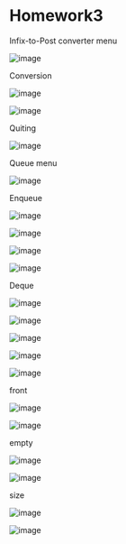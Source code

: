 # Homework3

Infix-to-Post converter menu

![image](https://github.com/Cs-303/Homework3/assets/113368129/7795c69a-782e-48f6-b32e-e7f16ee17ab6)

Conversion

![image](https://github.com/Cs-303/Homework3/assets/113368129/6314a49a-b04c-4f17-b443-ef4dfc1ca139)

![image](https://github.com/Cs-303/Homework3/assets/113368129/5f525d85-042d-4712-aef9-68b45e42d323)

Quiting

![image](https://github.com/Cs-303/Homework3/assets/113368129/fa340c5d-62fc-4131-9438-4ce9e2ca6835)




Queue menu

![image](https://github.com/Cs-303/Homework3/assets/113368129/318bee87-038b-4d49-9900-4bff538bd73a)

Enqueue

![image](https://github.com/Cs-303/Homework3/assets/113368129/96098605-7486-44ec-a546-88124e690af9)

![image](https://github.com/Cs-303/Homework3/assets/113368129/973ba695-cd5d-497f-9bb6-8f5ede4a35ed)

![image](https://github.com/Cs-303/Homework3/assets/113368129/cadf741c-cb00-4e40-a05b-da666e65b487)

![image](https://github.com/Cs-303/Homework3/assets/113368129/737585a0-b639-4b1d-a9fa-daf5c40339e1)

Deque

![image](https://github.com/Cs-303/Homework3/assets/113368129/4abb4228-bcd4-4c3d-b7d1-ee2d155761dc)

![image](https://github.com/Cs-303/Homework3/assets/113368129/800becbe-a553-410e-87f2-fd08f1cc8a6e)

![image](https://github.com/Cs-303/Homework3/assets/113368129/a98d156f-d5c0-4be7-9445-d8903c7fb9d1)

![image](https://github.com/Cs-303/Homework3/assets/113368129/f9208a30-bf67-46ce-90a7-5df4511cb67c)

![image](https://github.com/Cs-303/Homework3/assets/113368129/9c4d6cd1-cc6b-4395-bf9c-b13722c06d72)


front

![image](https://github.com/Cs-303/Homework3/assets/113368129/2167036d-9904-4876-8152-bca5892f9161)

![image](https://github.com/Cs-303/Homework3/assets/113368129/7b227c89-5fa3-4e0e-a757-c577efb3997d)

empty

![image](https://github.com/Cs-303/Homework3/assets/113368129/91b2294a-e4d5-479b-a8cb-4ff943bd8c0c)

![image](https://github.com/Cs-303/Homework3/assets/113368129/d7924359-4af3-4da6-9349-32477d745ba8)

size

![image](https://github.com/Cs-303/Homework3/assets/113368129/bf74b2ab-1a06-4f37-a769-810c0d0316d2)

![image](https://github.com/Cs-303/Homework3/assets/113368129/9007f14c-9350-4dd5-b6c2-9e9066aacb9e)

